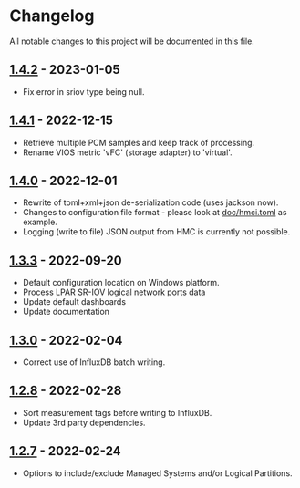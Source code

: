 # Changelog

All notable changes to this project will be documented in this file.

## [1.4.2] - 2023-01-05
- Fix error in sriov type being null.

## [1.4.1] - 2022-12-15
- Retrieve multiple PCM samples and keep track of processing.
- Rename VIOS metric 'vFC' (storage adapter) to 'virtual'.

## [1.4.0] - 2022-12-01
- Rewrite of toml+xml+json de-serialization code (uses jackson now).
- Changes to configuration file format - please look at [doc/hmci.toml](doc/hmci.toml) as example.
- Logging (write to file) JSON output from HMC is currently not possible.

## [1.3.3] - 2022-09-20
- Default configuration location on Windows platform.
- Process LPAR SR-IOV logical network ports data
- Update default dashboards
- Update documentation

## [1.3.0] - 2022-02-04
- Correct use of InfluxDB batch writing.

## [1.2.8] - 2022-02-28
- Sort measurement tags before writing to InfluxDB.
- Update 3rd party dependencies.


## [1.2.7] - 2022-02-24
- Options to include/exclude Managed Systems and/or Logical Partitions.

[1.4.2]: https://bitbucket.org/mnellemann/hmci/branches/compare/v1.4.2%0Dv1.4.1
[1.4.1]: https://bitbucket.org/mnellemann/hmci/branches/compare/v1.4.1%0Dv1.4.0
[1.4.0]: https://bitbucket.org/mnellemann/hmci/branches/compare/v1.4.0%0Dv1.3.3
[1.3.3]: https://bitbucket.org/mnellemann/hmci/branches/compare/v1.3.3%0Dv1.3.0
[1.3.0]: https://bitbucket.org/mnellemann/hmci/branches/compare/v1.3.0%0Dv1.2.8
[1.2.8]: https://bitbucket.org/mnellemann/hmci/branches/compare/v1.2.8%0Dv1.2.7
[1.2.7]: https://bitbucket.org/mnellemann/hmci/branches/compare/v1.2.7%0Dv1.2.6
[1.2.6]: https://bitbucket.org/mnellemann/hmci/branches/compare/v1.2.6%0Dv1.2.5
